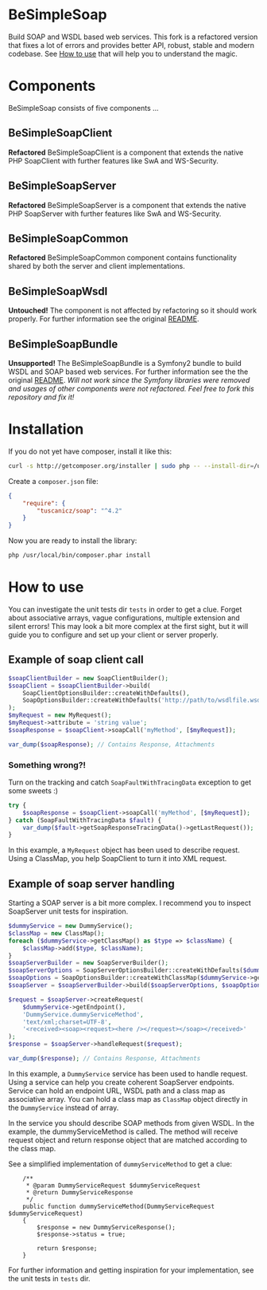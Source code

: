 # BeSimpleSoap

Build SOAP and WSDL based web services.
This fork is a refactored version that fixes a lot of errors and provides
better API, robust, stable and modern codebase.
See [How to use](#how-to-use) that will help you to understand the magic.

# Components

BeSimpleSoap consists of five components ...

## BeSimpleSoapClient

**Refactored** BeSimpleSoapClient is a component that extends the native PHP SoapClient with further features like SwA and WS-Security.

## BeSimpleSoapServer

**Refactored** BeSimpleSoapServer is a component that extends the native PHP SoapServer with further features like SwA and WS-Security.

## BeSimpleSoapCommon

**Refactored** BeSimpleSoapCommon component contains functionality shared by both the server and client implementations.

## BeSimpleSoapWsdl

**Untouched!**
The component is not affected by refactoring so it should work properly. 
For further information see the original [README](https://github.com/BeSimple/BeSimpleSoap/blob/master/src/BeSimple/SoapWsdl/README.md).

## BeSimpleSoapBundle

**Unsupported!**
The BeSimpleSoapBundle is a Symfony2 bundle to build WSDL and SOAP based web services.
For further information see the the original [README](https://github.com/BeSimple/BeSimpleSoap/blob/master/src/BeSimple/SoapBundle/README.md).
*Will not work since the Symfony libraries were removed and usages of other components were not refactored. Feel free to fork this repository and fix it!* 

# Installation

If you do not yet have composer, install it like this:

```sh
curl -s http://getcomposer.org/installer | sudo php -- --install-dir=/usr/local/bin
```

Create a `composer.json` file:

```json
{
    "require": {
        "tuscanicz/soap": "^4.2"
    }
}
```

Now you are ready to install the library:

```sh
php /usr/local/bin/composer.phar install
```

# How to use

You can investigate the unit tests dir ``tests`` in order to get a clue.
Forget about associative arrays, vague configurations, multiple extension and silent errors! 
This may look a bit more complex at the first sight, 
but it will guide you to configure and set up your client or server properly.

## Example of soap client call

```php
$soapClientBuilder = new SoapClientBuilder();
$soapClient = $soapClientBuilder->build(
    SoapClientOptionsBuilder::createWithDefaults(),
    SoapOptionsBuilder::createWithDefaults('http://path/to/wsdlfile.wsdl')
);
$myRequest = new MyRequest();
$myRequest->attribute = 'string value';
$soapResponse = $soapClient->soapCall('myMethod', [$myRequest]);

var_dump($soapResponse); // Contains Response, Attachments
```

### Something wrong?!
Turn on the tracking and catch `SoapFaultWithTracingData` exception to get some sweets :) 

```php
try {
    $soapResponse = $soapClient->soapCall('myMethod', [$myRequest]);
} catch (SoapFaultWithTracingData $fault) {
    var_dump($fault->getSoapResponseTracingData()->getLastRequest());
}
```
In this example, a ``MyRequest`` object has been used to describe request.
Using a ClassMap, you help SoapClient to turn it into XML request.

## Example of soap server handling

Starting a SOAP server is a bit more complex.
I recommend you to inspect SoapServer unit tests for inspiration. 

```php
$dummyService = new DummyService();
$classMap = new ClassMap();
foreach ($dummyService->getClassMap() as $type => $className) {
    $classMap->add($type, $className);
}
$soapServerBuilder = new SoapServerBuilder();
$soapServerOptions = SoapServerOptionsBuilder::createWithDefaults($dummyService);
$soapOptions = SoapOptionsBuilder::createWithClassMap($dummyService->getWsdlPath(), $classMap);
$soapServer = $soapServerBuilder->build($soapServerOptions, $soapOptions);

$request = $soapServer->createRequest(
    $dummyService->getEndpoint(),
    'DummyService.dummyServiceMethod',
    'text/xml;charset=UTF-8',
    '<received><soap><request><here /></request></soap></received>'
);
$response = $soapServer->handleRequest($request);

var_dump($response); // Contains Response, Attachments
```
In this example, a ``DummyService`` service has been used to handle request.
Using a service can help you create coherent SoapServer endpoints.
Service can hold an endpoint URL, WSDL path and a class map as associative array.
You can hold a class map as ``ClassMap`` object directly in the ``DummyService`` instead of array.

In the service you should describe SOAP methods from given WSDL.
In the example, the dummyServiceMethod is called.
The method will receive request object and return response object that are matched according to the class map.

See a simplified implementation of ``dummyServiceMethod`` to get a clue:

```
    /**
     * @param DummyServiceRequest $dummyServiceRequest
     * @return DummyServiceResponse
     */
    public function dummyServiceMethod(DummyServiceRequest $dummyServiceRequest)
    {
        $response = new DummyServiceResponse();
        $response->status = true;

        return $response;
    }
```

For further information and getting inspiration for your implementation, see the unit tests in ``tests`` dir. 

